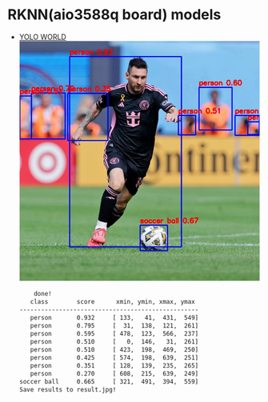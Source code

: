 # RKNN(aio3588q board) models

- [YOLO WORLD](https://github.com/tommyjin2894/rknn_yolo_world)<br>
    ![yolo world resut](result.jpg)
    ```text
        done!
       class        score      xmin, ymin, xmax, ymax
    --------------------------------------------------
       person       0.932     [ 133,   41,  431,  549]
       person       0.795     [  31,  138,  121,  261]
       person       0.595     [ 478,  123,  566,  237]
       person       0.510     [   0,  146,   31,  261]
       person       0.510     [ 423,  198,  469,  250]
       person       0.425     [ 574,  198,  639,  251]
       person       0.351     [ 128,  139,  235,  265]
       person       0.270     [ 608,  215,  639,  249]
    soccer ball     0.665     [ 321,  491,  394,  559]
    Save results to result.jpg!
    ```